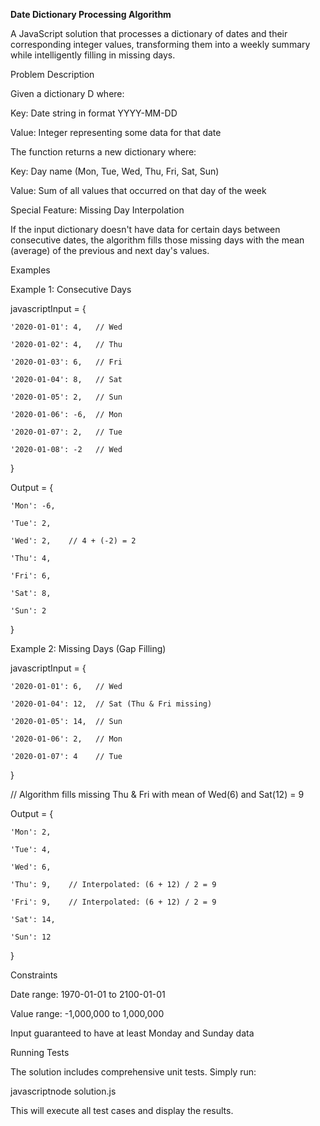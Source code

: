 **Date Dictionary Processing Algorithm**

A JavaScript solution that processes a dictionary of dates and their corresponding integer values, transforming them into a weekly summary while intelligently filling in missing days.

Problem Description

Given a dictionary D where:

Key: Date string in format YYYY-MM-DD

Value: Integer representing some data for that date

The function returns a new dictionary where:

Key: Day name (Mon, Tue, Wed, Thu, Fri, Sat, Sun)

Value: Sum of all values that occurred on that day of the week

Special Feature: Missing Day Interpolation

If the input dictionary doesn't have data for certain days between consecutive dates, the algorithm fills those missing days with the mean (average) of the previous and next day's values.

Examples

Example 1: Consecutive Days

javascriptInput = {

    '2020-01-01': 4,   // Wed
    
    '2020-01-02': 4,   // Thu  
    
    '2020-01-03': 6,   // Fri
    
    '2020-01-04': 8,   // Sat
    
    '2020-01-05': 2,   // Sun
    
    '2020-01-06': -6,  // Mon
    
    '2020-01-07': 2,   // Tue
    
    '2020-01-08': -2   // Wed
    
}

Output = {

    'Mon': -6, 
    
    'Tue': 2, 
    
    'Wed': 2,    // 4 + (-2) = 2
    
    'Thu': 4, 
    
    'Fri': 6, 
    
    'Sat': 8, 
    
    'Sun': 2
    
}

Example 2: Missing Days (Gap Filling)

javascriptInput = {

    '2020-01-01': 6,   // Wed
    
    '2020-01-04': 12,  // Sat (Thu & Fri missing)
    
    '2020-01-05': 14,  // Sun
    
    '2020-01-06': 2,   // Mon
    
    '2020-01-07': 4    // Tue
    
}

// Algorithm fills missing Thu & Fri with mean of Wed(6) and Sat(12) = 9

Output = {

    'Mon': 2, 
    
    'Tue': 4, 
    
    'Wed': 6, 
    
    'Thu': 9,    // Interpolated: (6 + 12) / 2 = 9
    
    'Fri': 9,    // Interpolated: (6 + 12) / 2 = 9
    
    'Sat': 14, 
    
    'Sun': 12
    
}


Constraints

Date range: 1970-01-01 to 2100-01-01

Value range: -1,000,000 to 1,000,000

Input guaranteed to have at least Monday and Sunday data

Running Tests

The solution includes comprehensive unit tests. Simply run:

javascriptnode solution.js

This will execute all test cases and display the results.

